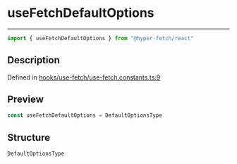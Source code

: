 

# useFetchDefaultOptions

<div class="api-docs__separator">

---

</div><div class="api-docs__import">

```ts
import { useFetchDefaultOptions } from "@hyper-fetch/react"
```

</div><div class="api-docs__section">

## Description

</div><div class="api-docs__description"><span class="api-docs__do-not-parse">



</span></div><p class="api-docs__definition">

Defined in [hooks/use-fetch/use-fetch.constants.ts:9](https://github.com/BetterTyped/hyper-fetch/blob/3fe127e9/packages/react/src/hooks/use-fetch/use-fetch.constants.ts#L9)

</p><div class="api-docs__section">

## Preview

</div><div class="api-docs__preview var">

```ts
const useFetchDefaultOptions = DefaultOptionsType
```

</div><div class="api-docs__section">

## Structure

</div><div class="api-docs__returns">

```ts
DefaultOptionsType
```

</div>